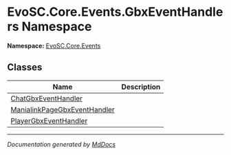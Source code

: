 ﻿<!--  
  <auto-generated>   
    The contents of this file were generated by a tool.  
    Changes to this file may be list if the file is regenerated  
  </auto-generated>   
-->

# EvoSC.Core.Events.GbxEventHandlers Namespace

**Namespace:** [EvoSC.Core.Events](../index.md)  

## Classes

| Name                                                                  | Description |
| --------------------------------------------------------------------- | ----------- |
| [ChatGbxEventHandler](ChatGbxEventHandler/index.md)                   |             |
| [ManialinkPageGbxEventHandler](ManialinkPageGbxEventHandler/index.md) |             |
| [PlayerGbxEventHandler](PlayerGbxEventHandler/index.md)               |             |

___

*Documentation generated by [MdDocs](https://github.com/ap0llo/mddocs)*
